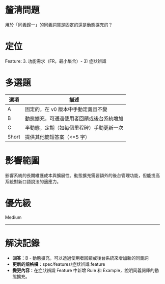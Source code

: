 # 釐清問題

用於「同義歸一」的同義詞庫是固定的還是動態擴充的？

# 定位

Feature: 3. 功能需求（FR，最小集合）- 3) 症狀辨識

# 多選題

| 選項 | 描述 |
|---|---|
| A | 固定的，在 v0 版本中手動定義且不變 |
| B | 動態擴充，可通過使用者回饋或後台系統增加 |
| C | 半動態，定期（如每個里程碑）手動更新一次 |
| Short | 提供其他簡短答案（<=5 字）|

# 影響範圍

影響系統的長期維護成本與擴展性。動態擴充需要額外的後台管理功能，但能提高系統對新口語說法的適應力。

# 優先級

Medium

---
# 解決記錄

- **回答**：B - 動態擴充，可以透過使用者回饋或後台系統來增加新的同義詞
- **更新的規格檔**：spec/features/症狀辨識.feature
- **變更內容**：在症狀辨識 Feature 中新增 Rule 和 Example，說明同義詞庫的動態擴充。